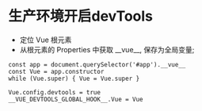 # 生产环境开启devTools
- 定位 Vue 根元素
- 从根元素的 Properties 中获取 \_\_vue__, 保存为全局变量;
```
const app = document.querySelector('#app').__vue__
const Vue = app.constructor
while (Vue.super) { Vue = Vue.super }

Vue.config.devtools = true
__VUE_DEVTOOLS_GLOBAL_HOOK__.Vue = Vue
```
